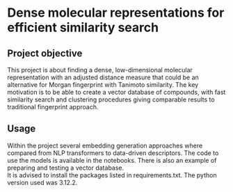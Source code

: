 # Dense molecular representations for efficient similarity search

## Project objective
This project is about finding a dense, low-dimensional molecular representation with an adjusted distance measure that could be an alternative for Morgan fingerprint with Tanimoto similarity. The key motivation is to be able to create a vector database of compounds, with fast similarity search and clustering procedures giving comparable results to traditional fingerprint approach.

## Usage
Within the project several embedding generation approaches where compared from NLP transformers to data-driven descriptors. The code to use the models is available in the notebooks. There is also an example of preparing and testing a vector database. \
It is advised to install the packages listed in requirements.txt. The python version used was 3.12.2.
